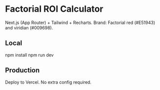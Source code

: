 # Factorial ROI Calculator

Next.js (App Router) + Tailwind + Recharts. Brand: Factorial red (#E51943) and viridian (#009698).

## Local
npm install
npm run dev

## Production
Deploy to Vercel. No extra config required.
